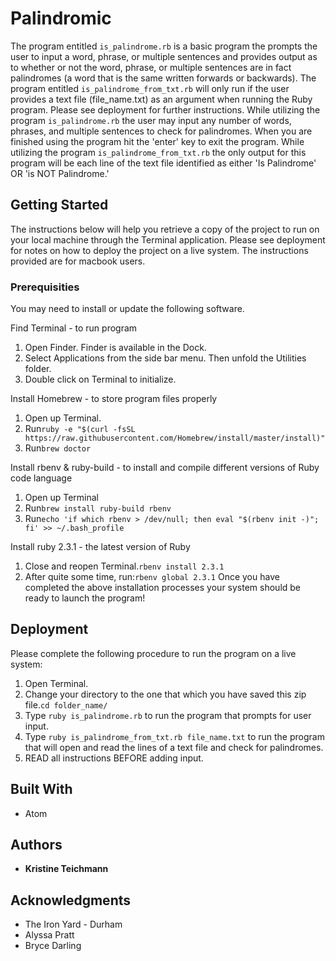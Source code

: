 # Palindromic

The program entitled `is_palindrome.rb` is a basic program the prompts the user to input a word, phrase, or multiple sentences and provides output as to whether or not the word, phrase, or multiple sentences are in fact palindromes (a word that is the same written forwards or backwards).  The program entitled `is_palindrome_from_txt.rb` will only run if the user provides a text file (file_name.txt) as an argument when running the Ruby program. Please see deployment for further instructions.  While utilizing the program `is_palindrome.rb` the user may input any number of words, phrases, and multiple sentences to check for palindromes.  When you are finished using the program hit the \'enter\' key to exit the program. While utilizing the program `is_palindrome_from_txt.rb` the only output for this program will be each line of the text file identified as either 'Is Palindrome' OR 'is NOT Palindrome.'

## Getting Started

The instructions below will help you retrieve a copy of the project to run on your local machine through the Terminal application. Please see deployment for notes on how to deploy the project on a live system.  The instructions provided are for macbook users.

### Prerequisities

You may need to install or update the following software.

Find Terminal - to run program
  1. Open Finder. Finder is available in the Dock.
  2. Select Applications from the side bar menu.  Then unfold the Utilities folder.
  3. Double click on Terminal to initialize.

Install Homebrew - to store program files properly
  1. Open up Terminal.
  2. Run```ruby -e "$(curl -fsSL https://raw.githubusercontent.com/Homebrew/install/master/install)"```
  3. Run```brew doctor```

Install rbenv & ruby-build - to install and compile different versions of Ruby code language
  1. Open up Terminal
  2. Run```brew install ruby-build rbenv```
  3. Run```echo 'if which rbenv > /dev/null; then eval "$(rbenv init -)"; fi' >> ~/.bash_profile```

Install ruby 2.3.1 - the latest version of Ruby
  1. Close and reopen Terminal.```rbenv install 2.3.1```
  2. After quite some time, run:```rbenv global 2.3.1```
Once you have completed the above installation processes your system should be ready to launch the program!

## Deployment

Please complete the following procedure to run the program on a live system:
  1. Open Terminal.
  2. Change your directory to the one that which you have saved this zip file.`cd folder_name/`
  3. Type `ruby is_palindrome.rb` to run the program that prompts for user input.
  4. Type `ruby is_palindrome_from_txt.rb file_name.txt` to run the program that will open and read the lines of a text file and check for palindromes.
  5. READ all instructions BEFORE adding input.

## Built With

* Atom

## Authors

* **Kristine Teichmann**

## Acknowledgments

* The Iron Yard - Durham
* Alyssa Pratt
* Bryce Darling
